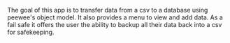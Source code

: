 The goal of this app is to transfer data from a csv to a 
database using peewee's object model.
It also provides a menu to view and add data.
As a fail safe it offers the user the ability to backup all their data
back into a csv for safekeeping.